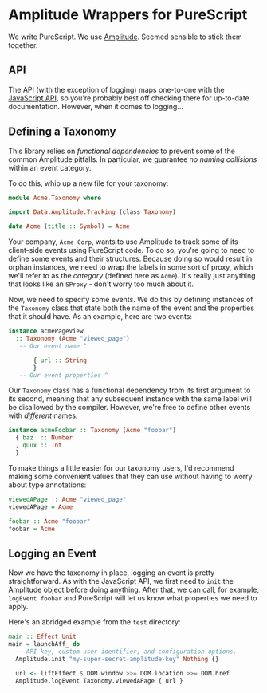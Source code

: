 # Amplitude Wrappers for PureScript

We write PureScript. We use [Amplitude](https://amplitude.com). Seemed sensible
to stick them together.

## API

The API (with the exception of logging) maps one-to-one with the [JavaScript
API](https://amplitude.zendesk.com/hc/en-us/articles/115002889587-JavaScript-SDK-Reference),
so you're probably best off checking there for up-to-date documentation.
However, when it comes to logging...

## Defining a Taxonomy

This library relies on *functional dependencies* to prevent some of the common
Amplitude pitfalls. In particular, we guarantee *no naming collisions* within
an event category.

To do this, whip up a new file for your taxonomy:

```purescript
module Acme.Taxonomy where

import Data.Amplitude.Tracking (class Taxonomy)

data Acme (title :: Symbol) = Acme
```

Your company, `Acme Corp`, wants to use Amplitude to track some of its
client-side events using PureScript code. To do so, you're going to need to
define some events and their structures. Because doing so would result in
orphan instances, we need to wrap the labels in some sort of proxy, which we'll
refer to as the _category_ (defined here as `Acme`). It's really just anything
that looks like an `SProxy` - don't worry too much about it.

Now, we need to specify some events. We do this by defining instances of the
`Taxonomy` class that state both the name of the event and the properties that
it should have. As an example, here are two events:

```purescript
instance acmePageView
  :: Taxonomy (Acme "viewed_page")
   -- Our event name ^

       { url :: String
       }
   -- Our event properties ^
```

Our `Taxonomy` class has a functional dependency from its first argument to its
second, meaning that any subsequent instance with the same label will be
disallowed by the compiler. However, we're free to define other events with
_different_ names:

```purescript
instance acmeFoobar :: Taxonomy (Acme "foobar")
  { baz  :: Number
  , quux :: Int
  }
```

To make things a little easier for our taxonomy users, I'd recommend making
some convenient values that they can use without having to worry about type
annotations:

```purescript
viewedAPage :: Acme "viewed_page"
viewedAPage = Acme

foobar :: Acme "foobar"
foobar = Acme
```

## Logging an Event

Now we have the taxonomy in place, logging an event is pretty straightforward.
As with the JavaScript API, we first need to `init` the Amplitude object before
doing anything. After that, we can call, for example, `logEvent foobar` and
PureScript will let us know what properties we need to apply.

Here's an abridged example from the `test` directory:

```purescript
main :: Effect Unit
main = launchAff_ do
  -- API key, custom user identifier, and configuration options.
  Amplitude.init "my-super-secret-amplitude-key" Nothing {}

  url <- liftEffect $ DOM.window >>= DOM.location >>= DOM.href
  Amplitude.logEvent Taxonomy.viewedAPage { url }
```
